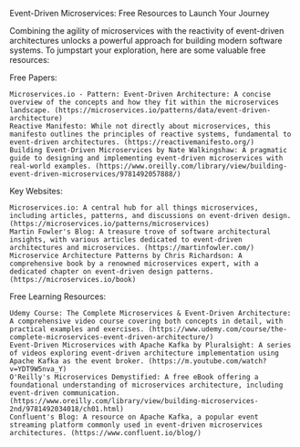 Event-Driven Microservices: Free Resources to Launch Your Journey

Combining the agility of microservices with the reactivity of event-driven architectures unlocks a powerful approach for building modern software systems. To jumpstart your exploration, here are some valuable free resources:

Free Papers:

    Microservices.io - Pattern: Event-Driven Architecture: A concise overview of the concepts and how they fit within the microservices landscape. (https://microservices.io/patterns/data/event-driven-architecture)
    Reactive Manifesto: While not directly about microservices, this manifesto outlines the principles of reactive systems, fundamental to event-driven architectures. (https://reactivemanifesto.org/)
    Building Event-Driven Microservices by Nate Walkingshaw: A pragmatic guide to designing and implementing event-driven microservices with real-world examples. (https://www.oreilly.com/library/view/building-event-driven-microservices/9781492057888/)

Key Websites:

    Microservices.io: A central hub for all things microservices, including articles, patterns, and discussions on event-driven design. (https://microservices.io/patterns/microservices)
    Martin Fowler's Blog: A treasure trove of software architectural insights, with various articles dedicated to event-driven architectures and microservices. (https://martinfowler.com/)
    Microservice Architecture Patterns by Chris Richardson: A comprehensive book by a renowned microservices expert, with a dedicated chapter on event-driven design patterns. (https://microservices.io/book)

Free Learning Resources:

    Udemy Course: The Complete Microservices & Event-Driven Architecture: A comprehensive video course covering both concepts in detail, with practical examples and exercises. (https://www.udemy.com/course/the-complete-microservices-event-driven-architecture/)
    Event-Driven Microservices with Apache Kafka by Pluralsight: A series of videos exploring event-driven architecture implementation using Apache Kafka as the event broker. (https://m.youtube.com/watch?v=YDT9W5nva_Y)
    O'Reilly's Microservices Demystified: A free eBook offering a foundational understanding of microservices architecture, including event-driven communication. (https://www.oreilly.com/library/view/building-microservices-2nd/9781492034018/ch01.html)
    Confluent's Blog: A resource on Apache Kafka, a popular event streaming platform commonly used in event-driven microservices architectures. (https://www.confluent.io/blog/)
